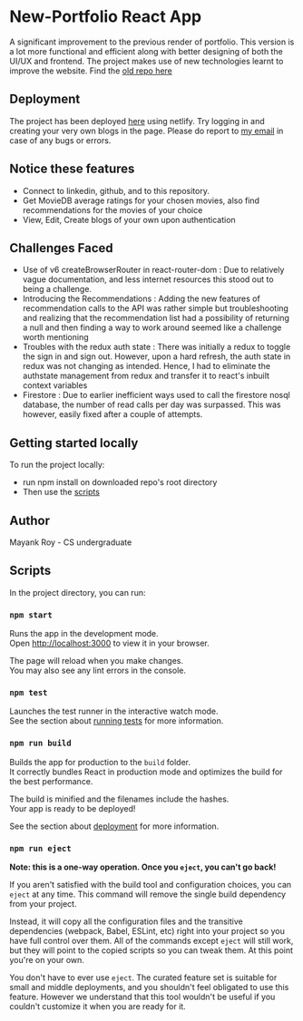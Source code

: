 # New-Portfolio React App

A significant improvement to the previous render of portfolio. This version is a lot more functional and efficient along with better designing of both the UI/UX and frontend. The project makes use of new technologies learnt to improve the website.
Find the [old repo here](https://github.com/Overthinkr/React-portfolio-with-API)

## Deployment

The project has been deployed [here](https://new-portfolio-webapp.netlify.app/) using netlify. Try logging in and creating your very own blogs in the page. Please do report to [my email](roy050703@gmail.com) in case of any bugs or errors. 

## Notice these features

- Connect to linkedin, github, and to this repository.
- Get MovieDB average ratings for your chosen movies, also find recommendations for the movies of your choice
- View, Edit, Create blogs of your own upon authentication

## Challenges Faced
- Use of v6 createBrowserRouter in react-router-dom : Due to relatively vague documentation, and less internet resources this stood out to being a challenge.
- Introducing the Recommendations : Adding the new features of recommendation calls to the API was rather simple but troubleshooting and realizing that the recommendation list had a possibility of returning a null and then finding a way to work around seemed like a challenge worth mentioning
- Troubles with the redux auth state : There was initially a redux to toggle the sign in and sign out. However, upon a hard refresh, the auth state in redux was not changing as intended. Hence, I had to eliminate the authstate management from redux and transfer it to react's inbuilt context variables
- Firestore : Due to earlier inefficient ways used to call the firestore nosql database, the number of read calls per day was surpassed. This was however, easily fixed after a couple of attempts. 

## Getting started locally

To run the project locally:
- run npm install on downloaded repo's root directory
- Then use the [scripts](#Scripts)

## Author

Mayank Roy - CS undergraduate

## Scripts

In the project directory, you can run:

### `npm start`

Runs the app in the development mode.\
Open [http://localhost:3000](http://localhost:3000) to view it in your browser.

The page will reload when you make changes.\
You may also see any lint errors in the console.

### `npm test`

Launches the test runner in the interactive watch mode.\
See the section about [running tests](https://facebook.github.io/create-react-app/docs/running-tests) for more information.

### `npm run build`

Builds the app for production to the `build` folder.\
It correctly bundles React in production mode and optimizes the build for the best performance.

The build is minified and the filenames include the hashes.\
Your app is ready to be deployed!

See the section about [deployment](https://facebook.github.io/create-react-app/docs/deployment) for more information.

### `npm run eject`

**Note: this is a one-way operation. Once you `eject`, you can't go back!**

If you aren't satisfied with the build tool and configuration choices, you can `eject` at any time. This command will remove the single build dependency from your project.

Instead, it will copy all the configuration files and the transitive dependencies (webpack, Babel, ESLint, etc) right into your project so you have full control over them. All of the commands except `eject` will still work, but they will point to the copied scripts so you can tweak them. At this point you're on your own.

You don't have to ever use `eject`. The curated feature set is suitable for small and middle deployments, and you shouldn't feel obligated to use this feature. However we understand that this tool wouldn't be useful if you couldn't customize it when you are ready for it.
